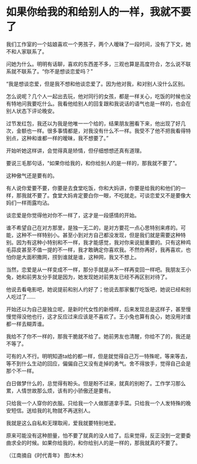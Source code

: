 # 如果你给我的和给别人的一样，我就不要了

我们工作室的一个姑娘喜欢一个男孩子，两个人暧昧了一段时间，没有了下文，她不和人家联系了。 

问她为什么。明明有话聊，喜欢的东西差不多，三观也算是高度符合，怎么说不联系就不联系了。“你不是想谈恋爱吗？” 

“我是想谈恋爱，但是我不想和他谈恋爱了。因为他对我，和对别人没什么区别。 

怎么说呢？几个人一起出去玩，他对同行的女孩，都是一样关心，吃饭的时候也没有特地问我要吃什么。我看他给别人的回复跟和我说话的语气也是一样的，也会在别人状态下评论晚安。 

过节发红包，我还以为我是他唯一一个给的，结果朋友圈看下来，他出现了好几次，金额也一样。很多事情都是，对我没有什么不一样。我受不了他不把我看得特别点，这种和谁都一样的暧昧，我不想要了。” 

开始听她这样讲，会觉得真是矫情，但仔细想想还真有道理。 

要说三毛那句话，“如果你给我的，和你给别人的是一样的，那我就不要了”。 

这种傲气还是要有的。 

有人说你爱要不要，你要是去食堂吃饭，你和大妈讲，你要是给我的和他们的一样，那我就不要了。食堂大妈肯定要白你一眼，不吃就走。可谈恋爱又不是要像大妈们一样雨露均沾。 

谈恋爱是你觉得他对你不一样了，这才是一段感情的开始。 

谁不希望自己在对方那里，是独一无二的，是对方要花一点心思特别来疼的。可能，这种不一样特别小。甚至小到对方自己都没发现，但是我们就是需要这种特别。因为有这种小特别和不一样，我才能感觉，我对你来说挺重要的。只有这种鸡毛蒜皮甚至不值一提的不一样，我才敢确定你喜欢我。不然你再好，我再喜欢，也怕你是大面积撒网，捞到谁就是谁，这种网，我又不想上。 

当然，恋爱是从一样变成不一样，那分手就是从不一样再变回一样吧。我朋友王小兔，她和前男友分手就是因为，她发现她对前男友已经不再区别对待了。 

他说去看电影吧，她说提前和别人约好了；他说去那家餐厅吃饭吧，她说已经和别人吃过了…… 

开始还以为自己是独立呢，是新时代女性的新榜样，后来发现总是这样子，甚至慢慢觉得没他也行，这才反应过来应该是不喜欢了。王小兔也算有良心，她没用对谁都一样去糊弄谁。 

我给不了你不一样的，那我干脆就不给了。她前男友也清醒，你给不了的，我还是不等了。 

可有的人不行。明明知道ta给的都一样，但是就觉得自己万一特殊呢，等来等去，等不到什么生动的回应，偏偏自己又没有走掉的勇气。舍不得放手，觉得自己会是那个不一样。 

白日做梦什么的，总觉得有盼头。但是盼不过来，就真的别盼了。工作学习那么累，人情世故那么烦，该有的小骄傲还是要有。 

只给我一个人穿你的衣服。只给我一个人做那道拿手菜。只给我一个人发特殊的晚安短信。送给我的礼物就不再送别人。 

我就是这么自私和无理取闹，爱我就要特别地爱。 

原来可能没有这种胆量，怕不要了就真的没人给了。后来觉得，反正没到一定要委曲求全的时候。如果你给我的，和你给别人的是一样的，那我就真的不要了。 

（江南摘自《时代青年》 图/木木）